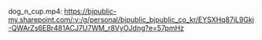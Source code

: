 

dog_n_cup.mp4: https://bjpublic-my.sharepoint.com/:v:/g/personal/bjpublic_bjpublic_co_kr/EYSXHq87jL9Gkj-QWArZs6EBr481ACJ7U7WM_r8VyOJdng?e=57pmHz
